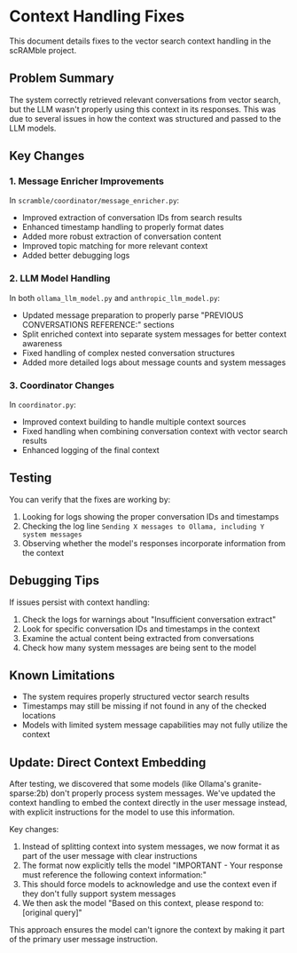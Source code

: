 # Context Handling Fixes

This document details fixes to the vector search context handling in the scRAMble project.

## Problem Summary

The system correctly retrieved relevant conversations from vector search, but the LLM wasn't properly using this context in its responses. This was due to several issues in how the context was structured and passed to the LLM models.

## Key Changes

### 1. Message Enricher Improvements

In `scramble/coordinator/message_enricher.py`:

- Improved extraction of conversation IDs from search results
- Enhanced timestamp handling to properly format dates
- Added more robust extraction of conversation content
- Improved topic matching for more relevant context
- Added better debugging logs

### 2. LLM Model Handling

In both `ollama_llm_model.py` and `anthropic_llm_model.py`:

- Updated message preparation to properly parse "PREVIOUS CONVERSATIONS REFERENCE:" sections
- Split enriched context into separate system messages for better context awareness
- Fixed handling of complex nested conversation structures
- Added more detailed logs about message counts and system messages

### 3. Coordinator Changes

In `coordinator.py`:

- Improved context building to handle multiple context sources
- Fixed handling when combining conversation context with vector search results
- Enhanced logging of the final context

## Testing

You can verify that the fixes are working by:

1. Looking for logs showing the proper conversation IDs and timestamps
2. Checking the log line `Sending X messages to Ollama, including Y system messages`
3. Observing whether the model's responses incorporate information from the context

## Debugging Tips

If issues persist with context handling:

1. Check the logs for warnings about "Insufficient conversation extract"
2. Look for specific conversation IDs and timestamps in the context
3. Examine the actual content being extracted from conversations
4. Check how many system messages are being sent to the model

## Known Limitations

- The system requires properly structured vector search results
- Timestamps may still be missing if not found in any of the checked locations
- Models with limited system message capabilities may not fully utilize the context

## Update: Direct Context Embedding

After testing, we discovered that some models (like Ollama's granite-sparse:2b) don't properly process system messages. We've updated the context handling to embed the context directly in the user message instead, with explicit instructions for the model to use this information.

Key changes:

1. Instead of splitting context into system messages, we now format it as part of the user message with clear instructions
2. The format now explicitly tells the model "IMPORTANT - Your response must reference the following context information:"
3. This should force models to acknowledge and use the context even if they don't fully support system messages
4. We then ask the model "Based on this context, please respond to: [original query]"

This approach ensures the model can't ignore the context by making it part of the primary user message instruction.
